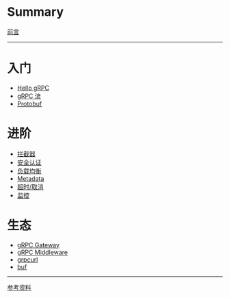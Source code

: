 # Summary

[前言](./intro.md)

---

# 入门
  - [Hello gRPC](./c1/hello-grpc.md)
  - [gRPC 流](./c1/stream.md)
  - [Protobuf](./c1/protobuf.md)

# 进阶
  - [拦截器](./c2/interceptor.md)
  - [安全认证](./c2/auth.md)
  - [负载均衡](./c2/load-balancer.md)
  - [Metadata]()
  - [超时/取消]()
  - [监控]()

# 生态
- [gRPC Gateway](./c3/gateway.md)
- [gRPC Middleware](./c3/middleware.md)
- [grpcurl](./c3/grpcurl.md)
- [buf](./c3/buf.md)

---

[参考资料](./reference.md)
